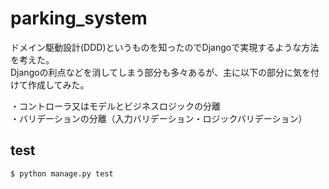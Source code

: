 # parking_system
ドメイン駆動設計(DDD)というものを知ったのでDjangoで実現するような方法を考えた。   
Djangoの利点などを消してしまう部分も多々あるが、主に以下の部分に気を付けて作成してみた。


・コントローラ又はモデルとビジネスロジックの分離  
・バリデーションの分離（入力バリデーション・ロジックバリデーション）  

## test
```
$ python manage.py test
```
